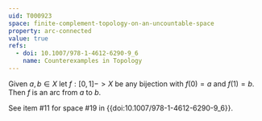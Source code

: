 ```yaml
---
uid: T000923
space: finite-complement-topology-on-an-uncountable-space
property: arc-connected
value: true
refs:
  - doi: 10.1007/978-1-4612-6290-9_6
    name: Counterexamples in Topology
---
```

Given $a,b \in X$ let $f:[0,1] -> X$ be any bijection with $f(0)=a$ and $f(1)=b$. Then $f$ is an arc from $a$ to $b$.

See item #11 for space #19 in {{doi:10.1007/978-1-4612-6290-9_6}}.
